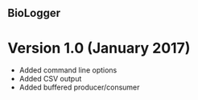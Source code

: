 BioLogger
--------

# Version 1.0 (January 2017)

* Added command line options
* Added CSV output
* Added buffered producer/consumer
